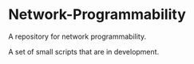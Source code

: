 # Network-Programmability
A repository for network programmability.

A set of small scripts that are in development.
